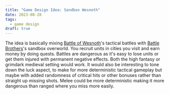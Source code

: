 ```yaml
---
title: "Game Design Idea: Sandbox Wesnoth"
date: 2023-08-28
tags:
  - game design
draft: true
---
```


The idea is basically mixing [Battle of Wesnoth](https://www.wesnoth.org/)'s tactical battles with [Battle Brothers](https://store.steampowered.com/app/365360/Battle_Brothers/)'s sandbox overworld. You recruit units in cities you visit and earn money by doing quests. Battles are dangerous as it's easy to lose units or get them injured with permanent negative effects. Both the high fantasy or grimdark medieval setting would work. It would also be interesting to tone down the luck aspect, to make for more deterministic tactical gameplay but maybe with added randomness of critical hits or other bonuses rather than straight up missing shots. Melee could be more deterministic making it more dangerous than ranged where you miss more easily.
